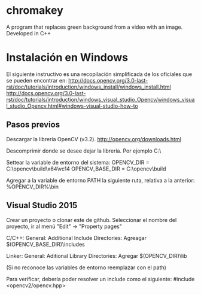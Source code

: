 # chromakey
A program that replaces green background from a video with an image. Developed in C++

# Instalación en Windows

El siguiente instructivo es una recopilación simplificada de los oficiales que se pueden encontrar en:
http://docs.opencv.org/3.0-last-rst/doc/tutorials/introduction/windows_install/windows_install.html
http://docs.opencv.org/3.0-last-rst/doc/tutorials/introduction/windows_visual_studio_Opencv/windows_visual_studio_Opencv.html#windows-visual-studio-how-to

## Pasos previos
Descargar la librería OpenCV (v3.2).
http://opencv.org/downloads.html

Descomprimir donde se desee dejar la librería. Por ejemplo C:\

Settear la variable de entorno del sistema:
OPENCV_DIR = C:\opencv\build\x64\vc14
OPENCV_BASE_DIR = C:\opencv\build

Agregar a la variable de entorno PATH la siguiente ruta, relativa a la anterior:
%OPENCV_DIR%\bin

## Visual Studio 2015
Crear un proyecto o clonar este de github.
Seleccionar el nombre del proyecto, ir al menú "Edit" -> "Property pages"

C/C++:
General: Additional Include Directories: Agreagar $(OPENCV_BASE_DIR)\includes

Linker:
General: Aditional Library Directories: Agregar $(OPENCV_DIR)\lib

(Si no reconoce las variables de entorno reemplazar con el path)

Para verificar, debería poder resolver un include como el siguiente:
#include <opencv2/opencv.hpp>
